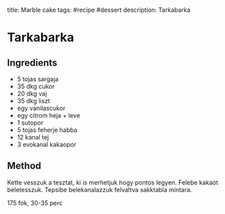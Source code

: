 title: Marble cake
tags: #recipe #dessert
description: Tarkabarka

Tarkabarka
==========

Ingredients
-----------

-   5 tojas sargaja
-   35 dkg cukor
-   20 dkg vaj
-   35 dkg liszt
-   egy vanilascukor
-   egy citrom heja + leve
-   1 sutopor
-   5 tojas feherje habba
-   12 kanal tej
-   3 evokanal kakaopor

Method
------

Kette vesszuk a tesztat, ki is merhetjuk hogy pontos legyen. Felebe
kakaot beletesszuk. Tepsibe belekanalazzuk felvaltva sakktabla mintara.

175 fok, 30-35 perc

  [Tarkabarka]: #tarkabarka
  [Ingredtient]: #ingredtient
  [Method]: #method
